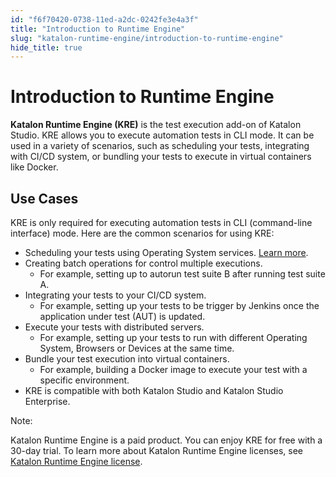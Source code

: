 ```yaml
---
id: "f6f70420-0738-11ed-a2dc-0242fe3e4a3f"
title: "Introduction to Runtime Engine"
slug: "katalon-runtime-engine/introduction-to-runtime-engine"
hide_title: true
---
```


# <a id="id" class="anchor_top_offset"/><a id="ariaid-title1" class="anchor_top_offset"/>Introduction to Runtime Engine

<p xmlns="http://www.w3.org/1999/xhtml" className="p"><strong className="ph b">Katalon Runtime Engine (KRE)</strong> is the test   execution add-on of Katalon Studio. KRE allows you to execute   automation tests in CLI mode. It can be used in a variety of   scenarios, such as scheduling your tests, integrating with CI/CD   system, or bundling your tests to execute in virtual containers   like Docker.</p> 

## <a id="id_1" class="anchor_top_offset"/>Use Cases

<p xmlns="http://www.w3.org/1999/xhtml" className="p">KRE is only required for executing automation tests in CLI   (command-line interface) mode. Here are the common scenarios for   using KRE:</p> 
<ul xmlns="http://www.w3.org/1999/xhtml" className="ul"><li className="li">Scheduling your tests using Operating System services. <a className="xref" href="/docs/katalon-testops/test-planning/schedules/schedule-test-runs#id_1">Learn       more</a>.</li><li className="li">Creating batch operations for control multiple executions.      <ul className="ul"><li className="li">For example, setting up to autorun test suite B after running         test suite A.</li></ul>   </li><li className="li">Integrating your tests to your CI/CD system.      <ul className="ul"><li className="li">For example, setting up your tests to be trigger by Jenkins         once the application under test (AUT) is updated.</li></ul>   </li><li className="li">Execute your tests with distributed servers.      <ul className="ul"><li className="li">For example, setting up your tests to run with different         Operating System, Browsers or Devices at the same time.</li></ul>   </li><li className="li">Bundle your test execution into virtual containers.      <ul className="ul"><li className="li">For example, building a Docker image to execute your test with         a specific environment.</li></ul>   </li><li className="li">KRE is compatible with both Katalon Studio and Katalon Studio     Enterprise.</li></ul> 
<div xmlns="http://www.w3.org/1999/xhtml" className="note note note_note"><span className="note__title">Note:</span> 
  <p className="p">Katalon Runtime Engine is a paid product. You can enjoy KRE for
    free with a 30-day trial. To learn more about Katalon Runtime
    Engine licenses, see <a className="xref" href="/docs/products-and-licenses/katalon-studio-enterprise-and-runtime-engine-licenses/license-overview">Katalon
      Runtime Engine license</a>.</p>
</div>
